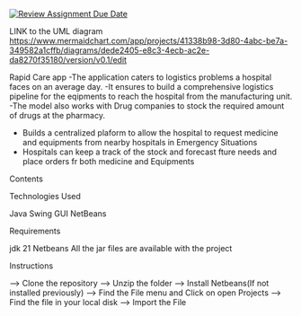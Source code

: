 [![Review Assignment Due Date](https://classroom.github.com/assets/deadline-readme-button-24ddc0f5d75046c5622901739e7c5dd533143b0c8e959d652212380cedb1ea36.svg)](https://classroom.github.com/a/2lpnXVPO)

LINK to the UML diagram
https://www.mermaidchart.com/app/projects/41338b98-3d80-4abc-be7a-349582a1cffb/diagrams/dede2405-e8c3-4ecb-ac2e-da8270f35180/version/v0.1/edit

Rapid Care app
-The application caters to logistics problems a hospital faces on an average day.
-It ensures to build a comprehensive logistics pipeline for the eqipments to reach the               hospital from the manufacturing unit.   
-The model also works with Drug companies to stock the required amount of drugs at the pharmacy. 
- Builds a centralized plaform to allow the hospital to request medicine and equipments from nearby hospitals in Emergency Situations
- Hospitals can keep a track of the stock and forecast fture needs and place orders fr both medicine and Equipments

Contents



Technologies Used
 
Java Swing GUI
NetBeans


Requirements

jdk 21
Netbeans
All the jar files are available with the project

Instructions

--> Clone the repository
--> Unzip the folder
--> Install Netbeans(If not installed previously)
--> Find the File menu and Click on open Projects
--> Find the file in your local disk
--> Import the File 





